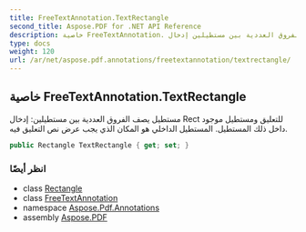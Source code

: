 ```yaml
---
title: FreeTextAnnotation.TextRectangle
second_title: Aspose.PDF for .NET API Reference
description: خاصية FreeTextAnnotation. مستطيل يصف الفروق العددية بين مستطيلين إدخال Rect للتعليق ومستطيل موجود داخل ذلك المستطيل. المستطيل الداخلي هو المكان الذي يجب عرض نص التعليق فيه
type: docs
weight: 120
url: /ar/net/aspose.pdf.annotations/freetextannotation/textrectangle/
---
```

## خاصية FreeTextAnnotation.TextRectangle

مستطيل يصف الفروق العددية بين مستطيلين: إدخال Rect للتعليق ومستطيل موجود داخل ذلك المستطيل. المستطيل الداخلي هو المكان الذي يجب عرض نص التعليق فيه.

```csharp
public Rectangle TextRectangle { get; set; }
```

### انظر أيضًا

* class [Rectangle](../../../aspose.pdf/rectangle/)
* class [FreeTextAnnotation](../)
* namespace [Aspose.Pdf.Annotations](../../../aspose.pdf.annotations/)
* assembly [Aspose.PDF](../../../)